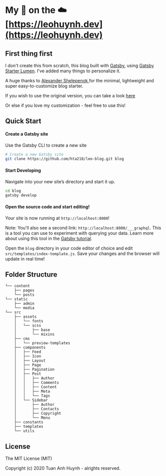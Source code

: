 #  My 🏡 on the ☁️ [https://leohuynh.dev](https://leohuynh.dev)

## First thing first
I don't create this from scratch, this blog built with [Gatsby](https://www.gatsbyjs.org/), using [Gatsby Starter Lumen](https://github.com/alxshelepenok/gatsby-starter-lumen). I've added many things to personalize it.

A huge thanks to [Alexander Shelepenok
](https://github.com/alxshelepenok) for the minimal, lightweight and super easy-to-customize blog starter.

If you wish to use the original version, you can take a look [here](https://lumen.netlify.com)

Or else if you love my customization - feel free to use this!

## Quick Start

#### Create a Gatsby site

Use the Gatsby CLI to create a new site

```sh
# Create a new Gatsby site
git clone https://github.com/hta218/leo-blog.git blog
```

#### Start Developing

Navigate into your new site’s directory and start it up.

```sh
cd blog
gatsby develop
```

#### Open the source code and start editing!

Your site is now running at `http://localhost:8000`!

Note: You'll also see a second link: `http://localhost:8000/___graphql`. This is a tool you can use to experiment with querying your data. Learn more about using this tool in the [Gatsby tutorial](https://www.gatsbyjs.org/tutorial/part-five/#introducing-graphiql).

Open the `blog` directory in your code editor of choice and edit `src/templates/index-template.js`. Save your changes and the browser will update in real time!

## Folder Structure

```
└── content
    ├── pages
    └── posts
└── static
    ├── admin
    └── media
└── src
    ├── assets
    │   └── fonts
    │   └── scss
    │       ├── base
    │       └── mixins
    ├── cms
    │   └── preview-templates
    ├── components
    │   ├── Feed
    │   ├── Icon
    │   ├── Layout
    │   ├── Page
    │   ├── Pagination
    │   ├── Post
    │   │   ├── Author
    │   │   ├── Comments
    │   │   ├── Content
    │   │   ├── Meta
    │   │   └── Tags
    │   └── Sidebar
    │       ├── Author
    │       ├── Contacts
    │       ├── Copyright
    │       └── Menu
    ├── constants
    ├── templates
    └── utils

```

## License
The MIT License (MIT)

Copyright (c) 2020 Tuan Anh Huynh - alrights reserved.